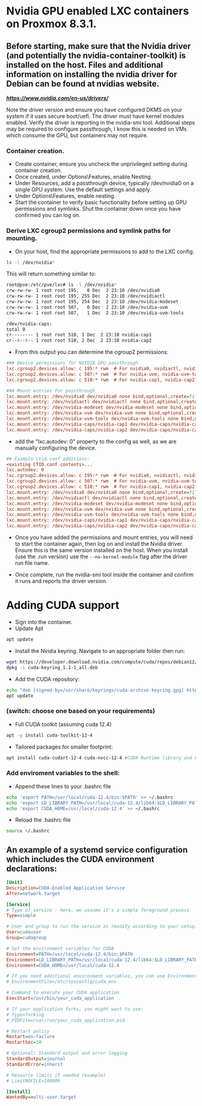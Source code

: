 # Nvidia GPU enabled LXC containers on Proxmox 8.3.1.

## Before starting, make sure that the Nvidia driver (and potentially the nvidia-container-toolkit) is installed on the host. Files and additional information on installing the nvidia driver for Debian can be found at nvidias website.

***https://www.nvidia.com/en-us/drivers/***

 Note the driver version and ensure you have configured DKMS on your system if it uses secure boot/uefi. The driver must have kernel modules enabled. Verify the driver is reporting in the nvidia-smi tool. Additional steps may be required to configure passthrough, I know this is needed on VMs which consume the GPU, but containers may not require.

### Container creation.

- Create container, ensure you uncheck the unprivileged setting during container creation.
- Once created, under Options\Features, enable Nesting.
- Under Resources, add a passthrough device, typically /dev/nvidia0 on a single GPU system. Use the default settings and apply.
- Under Options\Features, enable nesting.
- Start the container to verify basic functionality before setting up GPU permissions and symlinks. Shut the container down once you have confirmed you can log on.

### Derive LXC cgroup2 permissions and symlink paths for mounting.

- On your host, find the appropriate permissions to add to the LXC config:

```bash
ls -l /dev/nvidia*
```

This will return something similar to:

```bash
root@pve:/etc/pve/lxc# ls -l /dev/nvidia*
crw-rw-rw- 1 root root 195,   0 Dec  2 23:10 /dev/nvidia0
crw-rw-rw- 1 root root 195, 255 Dec  2 23:10 /dev/nvidiactl
crw-rw-rw- 1 root root 195, 254 Dec  2 23:10 /dev/nvidia-modeset
crw-rw-rw- 1 root root 507,   0 Dec  2 23:10 /dev/nvidia-uvm
crw-rw-rw- 1 root root 507,   1 Dec  2 23:10 /dev/nvidia-uvm-tools

/dev/nvidia-caps:
total 0
cr-------- 1 root root 510, 1 Dec  2 23:10 nvidia-cap1
cr--r--r-- 1 root root 510, 2 Dec  2 23:10 nvidia-cap2
```

- From this output you can determine the cgroup2 permissions:

```ini
### Device permissions for NVIDIA GPU passthrough
lxc.cgroup2.devices.allow: c 195:* rwm  # For nvidia0, nvidiactl, nvidia-modeset
lxc.cgroup2.devices.allow: c 507:* rwm  # For nvidia-uvm, nvidia-uvm-tools
lxc.cgroup2.devices.allow: c 510:* rwm  # For nvidia-cap1, nvidia-cap2

### Mount entries for passthrough
lxc.mount.entry: /dev/nvidia0 dev/nvidia0 none bind,optional,create=file
lxc.mount.entry: /dev/nvidiactl dev/nvidiactl none bind,optional,create=file
lxc.mount.entry: /dev/nvidia-modeset dev/nvidia-modeset none bind,optional,create=file
lxc.mount.entry: /dev/nvidia-uvm dev/nvidia-uvm none bind,optional,create=file
lxc.mount.entry: /dev/nvidia-uvm-tools dev/nvidia-uvm-tools none bind,optional,create=file
lxc.mount.entry: /dev/nvidia-caps/nvidia-cap1 dev/nvidia-caps/nvidia-cap1 none bind,optional,create=file
lxc.mount.entry: /dev/nvidia-caps/nvidia-cap2 dev/nvidia-caps/nvidia-cap2 none bind,optional,create=file
```

- add the "lxc.autodev: 0" property to the config as well, as we are manually configuring the device.

```ini
## Example ctid.conf additions:
<existing CTID.conf contents>...
lxc.autodev: 0
lxc.cgroup2.devices.allow: c 195:* rwm  # For nvidia0, nvidiactl, nvidia-modeset
lxc.cgroup2.devices.allow: c 507:* rwm  # For nvidia-uvm, nvidia-uvm-tools
lxc.cgroup2.devices.allow: c 510:* rwm  # For nvidia-cap1, nvidia-cap2
lxc.mount.entry: /dev/nvidia0 dev/nvidia0 none bind,optional,create=file
lxc.mount.entry: /dev/nvidiactl dev/nvidiactl none bind,optional,create=file
lxc.mount.entry: /dev/nvidia-modeset dev/nvidia-modeset none bind,optional,create=file
lxc.mount.entry: /dev/nvidia-uvm dev/nvidia-uvm none bind,optional,create=file
lxc.mount.entry: /dev/nvidia-uvm-tools dev/nvidia-uvm-tools none bind,optional,create=file
lxc.mount.entry: /dev/nvidia-caps/nvidia-cap1 dev/nvidia-caps/nvidia-cap1 none bind,optional,create=file
lxc.mount.entry: /dev/nvidia-caps/nvidia-cap2 dev/nvidia-caps/nvidia-cap2 none bind,optional,create=file
```

- Once you have added the permissions and mount entries, you will need to start the container again, then log on and install the Nvidia driver. Ensure this is the same version installed on the host. When you install (use the .run version) use the `--no-kernel-module` flag after the driver run file name.

- Once complete, run the nvidia-smi tool inside the container and confirm it runs and reports the driver version.

# Adding CUDA support

- Sign into the container.
- Update Apt
```bash
apt update
```

- Install the Nvidia keyring. Navigate to an appropriate folder then run:
```bash
wget https://developer.download.nvidia.com/compute/cuda/repos/debian12/x86_64/cuda-keyring_1.1-1_all.deb
dpkg -i cuda-keyring_1.1-1_all.deb
```

- Add the CUDA repository:
```bash
echo "deb [signed-by=/usr/share/keyrings/cuda-archive-keyring.gpg] https://developer.download.nvidia.com/compute/cuda/repos/debian12/x86_64/ /" | sudo tee /etc/apt/sources.list.d/cuda.list
apt update
```
### (switch: choose one based on your requirements)

- Full CUDA toolkit (assuming cuda 12.4)
```bash
apt -y install cuda-toolkit-12-4 
```

- Tailored packages for smaller footprint:
```bash
apt install cuda-cudart-12-4 cuda-nvcc-12-4 #CUDA Runtime library and CUDA compiler
```

### Add enviroment variables to the shell:

- Append these lines to your .bashrc file
```bash
echo 'export PATH=/usr/local/cuda-12.4/bin:$PATH' >> ~/.bashrc
echo 'export LD_LIBRARY_PATH=/usr/local/cuda-12.4/lib64:$LD_LIBRARY_PATH' >> ~/.bashrc
echo 'export CUDA_HOME=/usr/local/cuda-12.4' >> ~/.bashrc
```

- Reload the .bashrc file
```bash
source ~/.bashrc
```

## An example of a systemd service configuration which includes the CUDA environment declarations:
```ini
[Unit]
Description=CUDA-Enabled Application Service
After=network.target

[Service]
# Type of service - here, we assume it's a simple foreground process
Type=simple

# User and group to run the service as (modify according to your setup)
User=cudauser
Group=cudagroup

# Set the environment variables for CUDA
Environment=PATH=/usr/local/cuda-12.4/bin:$PATH
Environment=LD_LIBRARY_PATH=/usr/local/cuda-12.4/lib64:$LD_LIBRARY_PATH
Environment=CUDA_HOME=/usr/local/cuda-12.4

# If you need additional environment variables, you can use EnvironmentFile instead
# EnvironmentFile=/etc/sysconfig/cuda_env

# Command to execute your CUDA application
ExecStart=/usr/bin/your_cuda_application

# If your application forks, you might want to use:
# Type=forking
# PIDFile=/var/run/your_cuda_application.pid

# Restart policy
Restart=on-failure
RestartSec=10

# Optional: Standard output and error logging
StandardOutput=journal
StandardError=inherit

# Resource limits if needed (example)
# LimitNOFILE=100000

[Install]
WantedBy=multi-user.target
```
